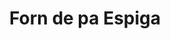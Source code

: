 ---
title: "Forn de pa Espiga"
url: /sant-joan-de-vilatorrada/forn-de-pa-espiga/
shop: panadería
---